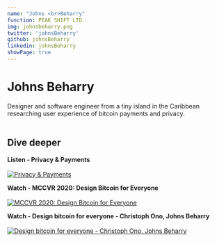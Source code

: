 ```yaml
---
name: "Johns <br>Beharry"
function: PEAK SHIFT LTD.
img: johnsbeharry.png
twitter: 'johnsBeharry'
github: johnsBeharry
linkedin: johnsBeharry
showPage: true
---
```


# Johns Beharry
 
Designer and software engineer from a tiny island in the Caribbean researching user experience of bitcoin payments and privacy.
<br><br>

## Dive deeper


<div class="grid grid-cols-1 md:grid-cols-2 gap-5">
<div class="p-3 my-2">

**Listen - Privacy & Payments** <br><br>
[ ![Privacy & Payments](/content/johns_beharry.png)](https://podcast.advancingbitcoin.com/1450198/6612919-privacy-payments-with-johns-beharry/)
</div>

<div class="p-3 my-2">

**Watch - MCCVR 2020: Design Bitcoin for Everyone** <br><br>
[ ![MCCVR 2020: Design Bitcoin for Everyone](/content/johns_mccvr.png)](https://www.youtube.com/watch?v=n2auo8bGKm0/)
</div>

<div class="p-3 my-2">

**Watch - Design bitcoin for everyone - Christoph Ono, Johns Beharry** <br><br>
[ ![Design bitcoin for everyone - Christoph Ono, Johns Beharry](/content/johns_design.png)](https://www.youtube.com/watch?v=Z6R15IQB1LI/)
</div>

</div>

<br>


